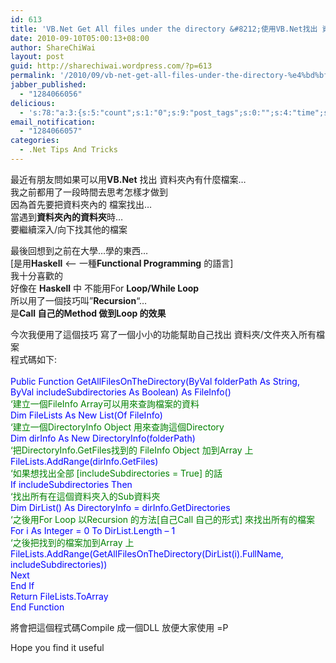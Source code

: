 ```yaml
---
id: 613
title: 'VB.Net Get All files under the directory &#8212;使用VB.Net找出 資料夾/文件夾入所有檔案'
date: 2010-09-10T05:00:13+08:00
author: ShareChiWai
layout: post
guid: http://sharechiwai.wordpress.com/?p=613
permalink: '/2010/09/vb-net-get-all-files-under-the-directory-%e4%bd%bf%e7%94%a8vb-net%e6%89%be%e5%87%ba-%e8%b3%87%e6%96%99%e5%a4%be%e6%96%87%e4%bb%b6%e5%a4%be%e5%85%a5%e6%89%80%e6%9c%89%e6%aa%94%e6%a1%88/'
jabber_published:
  - "1284066056"
delicious:
  - 's:78:"a:3:{s:5:"count";s:1:"0";s:9:"post_tags";s:0:"";s:4:"time";s:10:"1284381900";}";'
email_notification:
  - "1284066057"
categories:
  - .Net Tips And Tricks
---
```

最近有朋友問如果可以用**VB.Net** 找出 資料夾內有什麼檔案&#8230;  
我之前都用了一段時間去思考怎樣才做到  
因為首先要把資料夾內的 檔案找出&#8230;  
當遇到**資料夾內的資料夾**時&#8230;  
要繼續深入/向下找其他的檔案

最後回想到之前在大學&#8230;學的東西&#8230;  
[是用**Haskell** <&#8211; 一種**Functional Programming** 的語言]  
我十分喜歡的  
好像在 **Haskell** 中 不能用For **Loop/While Loop**  
所以用了一個技巧叫&#8221;**Recursion**&#8220;&#8230;  
是**Call 自己的Method 做到Loop 的效果**

今次我便用了這個技巧 寫了一個小小的功能幫助自己找出 資料夾/文件夾入所有檔案  
程式碼如下:  
<span style="color:#0000ff;"><br /> Public Function GetAllFilesOnTheDirectory(ByVal folderPath As String, ByVal includeSubdirectories As Boolean) As FileInfo()<br /> <span style="color:#008000;">&#8216;建立一個FileInfo Array可以用來查詢檔案的資料</span><br /> Dim FileLists As New List(Of FileInfo)<br /> <span style="color:#008000;">&#8216;建立一個DirectoryInfo Object 用來查詢這個Directory</span><br /> Dim dirInfo As New DirectoryInfo(folderPath)<br /> <span style="color:#008000;">&#8216;把DirectoryInfo.GetFiles找到的 FileInfo Object 加到Array 上</span><br /> FileLists.AddRange(dirInfo.GetFiles)<br /> <span style="color:#008000;">&#8216;如果想找出全部 [includeSubdirectories = True] 的話</span><br /> If includeSubdirectories Then<br /> <span style="color:#008000;">&#8216;找出所有在這個資料夾入的Sub資料夾</span><br /> Dim DirList() As DirectoryInfo = dirInfo.GetDirectories<br /> <span style="color:#008000;">&#8216;之後用For Loop 以Recursion 的方法[自己Call 自己的形式] 來找出所有的檔案</span><br /> For i As Integer = 0 To DirList.Length &#8211; 1<br /> <span style="color:#008000;">&#8216;之後把找到的檔案加到Array 上</span><br /> FileLists.AddRange(GetAllFilesOnTheDirectory(DirList(i).FullName, includeSubdirectories))<br /> Next<br /> End If<br /> Return FileLists.ToArray<br /> End Function</span>

將會把這個程式碼Compile 成一個DLL 放便大家使用 =P

Hope you find it useful